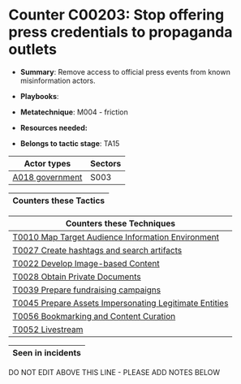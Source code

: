 # Counter C00203: Stop offering press credentials to propaganda outlets

* **Summary**: Remove access to official press events from known misinformation actors. 

* **Playbooks**: 

* **Metatechnique**: M004 - friction

* **Resources needed:** 

* **Belongs to tactic stage**: TA15


| Actor types | Sectors |
| ----------- | ------- |
| [A018 government ](../generated_pages/actortypes/A018.md) | S003 |



| Counters these Tactics |
| ---------------------- |



| Counters these Techniques |
| ------------------------- |
| [T0010 Map Target Audience Information Environment](../generated_pages/techniques/T0010.md) |
| [T0027 Create hashtags and search artifacts](../generated_pages/techniques/T0027.md) |
| [T0022 Develop Image-based Content](../generated_pages/techniques/T0022.md) |
| [T0028 Obtain Private Documents](../generated_pages/techniques/T0028.md) |
| [T0039 Prepare fundraising campaigns](../generated_pages/techniques/T0039.md) |
| [T0045 Prepare Assets Impersonating Legitimate Entities](../generated_pages/techniques/T0045.md) |
| [T0056 Bookmarking and Content Curation](../generated_pages/techniques/T0056.md) |
| [T0052 Livestream](../generated_pages/techniques/T0052.md) |



| Seen in incidents |
| ----------------- |


DO NOT EDIT ABOVE THIS LINE - PLEASE ADD NOTES BELOW